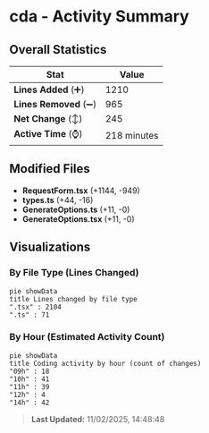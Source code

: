 # cda - Activity Summary 

## Overall Statistics

| Stat                   | Value                                                             |
| ---------------------- | ----------------------------------------------------------------- |
| **Lines Added** (➕)   | 1210                                          |
| **Lines Removed** (➖) | 965                                        |
| **Net Change** (↕)    | 245                |
| **Active Time** (⌚)   | 218 minutes |


## Modified Files
- **RequestForm.tsx** (+1144, -949)
- **types.ts** (+44, -16)
- **GenerateOptions.ts** (+11, -0)
- **GenerateOptions.tsx** (+11, -0)

## Visualizations

### By File Type (Lines Changed)

```mermaid
pie showData
title Lines changed by file type
".tsx" : 2104
".ts" : 71
```

### By Hour (Estimated Activity Count)

```mermaid
pie showData
title Coding activity by hour (count of changes)
"09h" : 18
"10h" : 41
"11h" : 39
"12h" : 4
"14h" : 42
```


> **Last Updated:** 11/02/2025, 14:48:48